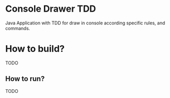 Console Drawer TDD
======

Java Application with TDD for draw in console according specific rules, and commands.

# How to build?

  TODO


## How to run?

  TODO
